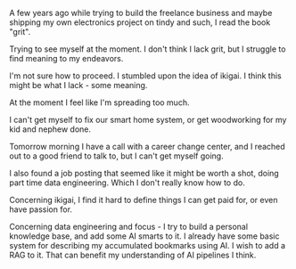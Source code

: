 A few years ago while trying to build the freelance business and maybe
shipping my own electronics project on tindy and such, I read the book "grit".

Trying to see myself at the moment. I don't think I lack grit, but I struggle
to find meaning to my endeavors.

I'm not sure how to proceed. I stumbled upon the idea of ikigai. I think this
might be what I lack - some meaning.

At the moment I feel like I'm spreading too much.

I can't get myself to fix our smart home system, or get woodworking for my kid
and nephew done.

Tomorrow morning I have a call with a career change center, and I reached out
to a good friend to talk to, but I can't get myself going.

I also found a job posting that seemed like it might be worth a shot, doing
part time data engineering. Which I don't really know how to do.

Concerning ikigai, I find it hard to define things I can get paid for, or even
have passion for.

Concerning data engineering and focus - I try to build a personal knowledge
base, and add some AI smarts to it. I already have some basic system for
describing my accumulated bookmarks using AI. I wish to add a RAG to it. That
can benefit my understanding of AI pipelines I think.

